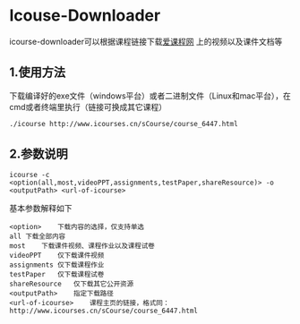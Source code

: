 # Icouse-Downloader
icourse-downloader可以根据课程链接下载[爱课程网](https://www.icourses.cn/home/)
上的视频以及课件文档等
## 1.使用方法
下载编译好的exe文件（windows平台）或者二进制文件（Linux和mac平台），在cmd或者终端里执行（链接可换成其它课程）
```bash
./icourse http://www.icourses.cn/sCourse/course_6447.html
```
## 2.参数说明
```
icourse -c <option(all,most,videoPPT,assignments,testPaper,shareResource)> -o <outputPath> <url-of-icourse>
```
基本参数解释如下
```
<option>	下载内容的选择，仅支持单选
all	下载全部内容
most	下载课件视频、课程作业以及课程试卷
videoPPT	仅下载课件视频
assignments	仅下载课程作业
testPaper	仅下载课程试卷
shareResource	仅下载其它公开资源
<outputPath>	指定下载路径
<url-of-icourse>	课程主页的链接，格式同：http://www.icourses.cn/sCourse/course_6447.html
```
